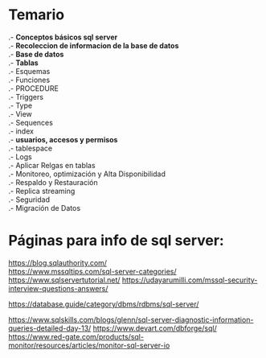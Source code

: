 # Temario

.- **Conceptos básicos sql server**<br>
.- **Recoleccion de informacion de la base de datos** <br>
.- **Base de datos**<br>
.- **Tablas**<br>
.- Esquemas<br>
.- Funciones <br>
.- PROCEDURE <br>
.- Triggers <br>
.- Type <br>
.- View <br>
.- Sequences <br>
.- index <br>
.- **usuarios, accesos y  permisos** <br>
.- tablespace<br>
.- Logs<br>
.- Aplicar Relgas en tablas <br>
.- Monitoreo, optimización y Alta Disponibilidad <br>
.- Respaldo y Restauración <br>
.- Replica streaming <br>
.- Seguridad<br>
.- Migración de Datos


# Páginas para info de sql server:
https://blog.sqlauthority.com/ <br>
https://www.mssqltips.com/sql-server-categories/ <br>
https://www.sqlservertutorial.net/
https://udayarumilli.com/mssql-security-interview-questions-answers/

https://database.guide/category/dbms/rdbms/sql-server/

https://www.sqlskills.com/blogs/glenn/sql-server-diagnostic-information-queries-detailed-day-13/
https://www.devart.com/dbforge/sql/
https://www.red-gate.com/products/sql-monitor/resources/articles/monitor-sql-server-io

